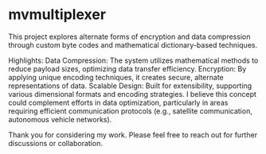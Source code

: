 # mvmultiplexer
This project explores alternate forms of encryption and data compression through custom byte codes and mathematical dictionary-based techniques.

Highlights:
Data Compression: The system utilizes mathematical methods to reduce payload sizes, optimizing data transfer efficiency.
Encryption: By applying unique encoding techniques, it creates secure, alternate representations of data.
Scalable Design: Built for extensibility, supporting various dimensional formats and encoding strategies.
I believe this concept could complement efforts in data optimization, particularly in areas requiring efficient communication protocols (e.g., satellite communication, autonomous vehicle networks).

Thank you for considering my work. Please feel free to reach out for further discussions or collaboration.
